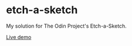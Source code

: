 # etch-a-sketch

My solution for The Odin Project's Etch-a-Sketch.

[Live demo](https://chanjieru.github.io/etch-a-sketch/)
